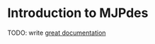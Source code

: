# Introduction to MJPdes

TODO: write [great documentation](http://jacobian.org/writing/what-to-write/)
